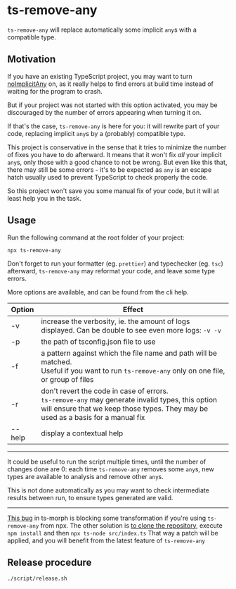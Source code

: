 # ts-remove-any

`ts-remove-any` will replace automatically some implicit `any`s with a compatible type.

## Motivation

If you have an existing TypeScript project, you may want to turn [noImplicitAny](https://www.typescriptlang.org/tsconfig#noImplicitAny) on,
as it really helps to find errors at build time instead of waiting for the program to crash.

But if your project was not started with this option activated, you may be discouraged by the number of errors appearing
when turning it on.

If that's the case, `ts-remove-any` is here for you: it will rewrite part of your code, replacing implicit `any`s by a (probably) compatible type.

This project is conservative in the sense that it tries to minimize the number of fixes you have to do afterward.
It means that it won't fix _all_ your implicit `any`s, only those with a good chance to not be wrong.
But even like this that, there may still be some errors - it's to be expected as `any` is an escape hatch usually
used to prevent TypeScript to check properly the code.

So this project won't save you some manual fix of your code, but it will at least help you in the task.

## Usage

Run the following command at the root folder of your project:

```
npx ts-remove-any
```

Don't forget to run your formatter (eg. `prettier`) and typechecker (eg. `tsc`) afterward, `ts-remove-any` may reformat your code, and leave
some type errors.

More options are available, and can be found from the cli help.

| Option | Effect                                                                                                                                                                                   |
| ------ | ---------------------------------------------------------------------------------------------------------------------------------------------------------------------------------------- |
| -v     | increase the verbosity, ie. the amount of logs displayed. Can be double to see even more logs: `-v -v`                                                                                   |
| -p     | the path of tsconfig.json file to use                                                                                                                                                    |
| -f     | a pattern against which the file name and path will be matched. <br/>Useful if you want to run `ts-remove-any` only on one file, or group of files                                       |
| -r     | don't revert the code in case of errors. <br/>`ts-remove-any` may generate invalid types, this option will ensure that we keep those types. They may be used as a basis for a manual fix |
| --help | display a contextual help                                                                                                                                                                |

---

It could be useful to run the script multiple times, until the number of changes done are 0:
each time `ts-remove-any` removes some `any`s, new types are available to analysis and remove other `any`s.

This is not done automatically as you may want to check intermediate results between run, to ensure types generated are valid.

---

[This bug](https://github.com/dsherret/ts-morph/pull/1380) in ts-morph is blocking some transformation if you're using
`ts-remove-any` from npx.
The other solution is [to clone the repository](github.com/blemoine/ts-remove-any), execute `npm install` and
then `npx ts-node src/index.ts`
That way a patch will be applied, and you will benefit from the latest feature of `ts-remove-any`

## Release procedure

```
./script/release.sh
```
